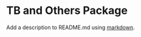 # TB and Others Package
Add a description to README.md using [markdown](https://www.markdownguide.org/basic-syntax/). 
